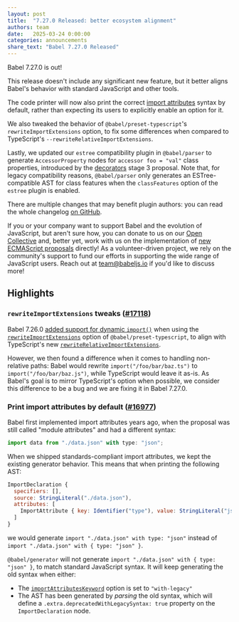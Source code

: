 ```yaml
---
layout: post
title:  "7.27.0 Released: better ecosystem alignment"
authors: team
date:   2025-03-24 0:00:00
categories: announcements
share_text: "Babel 7.27.0 Released"
---
```


Babel 7.27.0 is out!

This release doesn't include any significant new feature, but it better aligns Babel's behavior with standard JavaScript and other tools.

The code printer will now also print the correct [import attributes](https://developer.mozilla.org/en-US/docs/Web/JavaScript/Reference/Statements/import/with) syntax by default, rather than expecting its users to explicitly enable an option for it.

We also tweaked the behavior of `@babel/preset-typescript`'s `rewriteImportExtensions` option, to fix some differences when compared to TypeScript's `--rewriteRelativeImportExtensions`.

Lastly, we updated our `estree` compatibility plugin in `@babel/parser` to generate `AccessorProperty` nodes for `accessor foo = "val"` class properties, introduced by the [decorators](https://github.com/tc39/proposal-decorators) stage 3 proposal. Note that, for legacy compatibility reasons, `@babel/parser` only generates an ESTree-compatible AST for class features when the `classFeatures` option of the `estree` plugin is enabled.

There are multiple changes that may benefit plugin authors: you can read the whole changelog [on GitHub](https://github.com/babel/babel/releases/tag/v7.27.0).

<!-- truncate -->

If you or your company want to support Babel and the evolution of JavaScript, but aren't sure how, you can donate to us on our [Open Collective](https://github.com/babel/babel?sponsor=1) and, better yet, work with us on the implementation of [new ECMAScript proposals](https://github.com/babel/proposals) directly! As a volunteer-driven project, we rely on the community's support to fund our efforts in supporting the wide range of JavaScript users. Reach out at [team@babeljs.io](mailto:team@babeljs.io) if you'd like to discuss more!

## Highlights

### `rewriteImportExtensions` tweaks ([#17118](https://github.com/babel/babel/pull/17118))

Babel 7.26.0 [added support for dynamic `import()`](https://babeljs.io/blog/2024/10/25/7.26.0) when using the [`rewriteImportExtensions`](https://babeljs.io/docs/babel-preset-typescript#rewriteimportextensions) option of `@babel/preset-typescript`, to align with TypeScript's new [`rewriteRelativeImportExtensions`](https://devblogs.microsoft.com/typescript/announcing-typescript-5-7/#path-rewriting-for-relative-paths).

However, we then found a difference when it comes to handling non-relative paths: Babel would rewrite `import("/foo/bar/baz.ts")` to `import("/foo/bar/baz.js")`, while TypeScript would leave it as-is. As Babel's goal is to mirror TypeScript's option when possible, we consider this difference to be a bug and we are fixing it in Babel 7.27.0.

### Print import attributes by default ([#16977](https://github.com/babel/babel/pull/16977))

Babel first implemented import attributes years ago, when the proposal was still called "module attributes" and had a different syntax:
```javascript
import data from "./data.json" with type: "json";
```

When we shipped standards-compliant import attributes, we kept the existing generator behavior. This means that when printing the following AST:
```js
ImportDeclaration {
  specifiers: [],
  source: StringLiteral("./data.json"),
  attributes: [
    ImportAttribute { key: Identifier("type"), value: StringLiteral("json") }
  ]
}
```
we would generate `import "./data.json" with type: "json"` instead of `import "./data.json" with { type: "json" }`.

`@babel/generator` will not generate `import "./data.json" with { type: "json" }`, to match standard JavaScript syntax. It will keep generating the old syntax when either:
- The [`importAttributesKeyword`](https://babeljs.io/docs/babel-generator#options) option is set to `"with-legacy"`
- The AST has been generated by _parsing_ the old syntax, which will define a `.extra.deprecatedWithLegacySyntax: true` property on the `ImportDeclaration` node.
